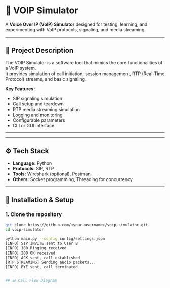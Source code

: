 
# 📡 VOIP Simulator

A **Voice Over IP (VoIP) Simulator** designed for testing, learning, and experimenting with VoIP protocols, signaling, and media streaming.

---

## 📖 Project Description

The VOIP Simulator is a software tool that mimics the core functionalities of a VoIP system.  
It provides simulation of call initiation, session management, RTP (Real-Time Protocol) streams, and basic signaling.  

**Key Features:**
- SIP signaling simulation
- Call setup and teardown
- RTP media streaming simulation
- Logging and monitoring
- Configurable parameters
- CLI or GUI interface

---

---

## ⚙️ Tech Stack

- **Language:** Python
- **Protocols:** SIP, RTP
- **Tools:** Wireshark (optional), Postman  
- **Others:** Socket programming, Threading for concurrency

---

## 🚀 Installation & Setup

### 1. Clone the repository
```bash
git clone https://github.com/<your-username>/voip-simulator.git
cd voip-simulator

python main.py --config config/settings.json
[INFO] SIP INVITE sent to User B
[INFO] 180 Ringing received
[INFO] 200 OK received
[INFO] ACK sent, call established
[RTP STREAMING] Sending audio packets...
[INFO] BYE sent, call terminated


## 📊 Call Flow Diagram

